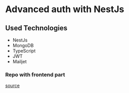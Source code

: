 # Advanced auth with NestJs

## Used Technologies

- NestJs
- MongoDB
- TypeScript
- JWT
- Mailjet

### Repo with frontend part

[source](https://github.com/sezardino/nextjs-auth)
